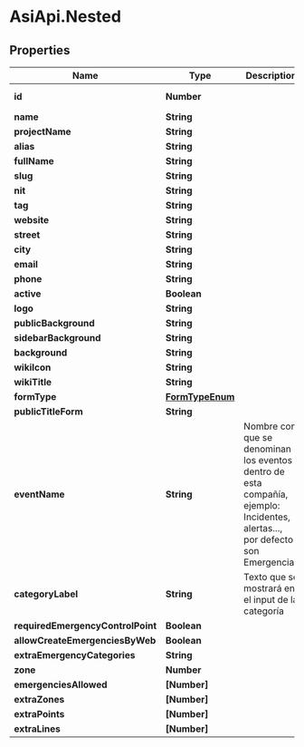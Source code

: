 # AsiApi.Nested

## Properties

Name | Type | Description | Notes
------------ | ------------- | ------------- | -------------
**id** | **Number** |  | [optional] [readonly] 
**name** | **String** |  | 
**projectName** | **String** |  | [optional] 
**alias** | **String** |  | [optional] 
**fullName** | **String** |  | 
**slug** | **String** |  | 
**nit** | **String** |  | 
**tag** | **String** |  | 
**website** | **String** |  | [optional] 
**street** | **String** |  | [optional] 
**city** | **String** |  | [optional] 
**email** | **String** |  | [optional] 
**phone** | **String** |  | [optional] 
**active** | **Boolean** |  | [optional] 
**logo** | **String** |  | [optional] 
**publicBackground** | **String** |  | [optional] 
**sidebarBackground** | **String** |  | [optional] 
**background** | **String** |  | [optional] 
**wikiIcon** | **String** |  | [optional] 
**wikiTitle** | **String** |  | [optional] 
**formType** | [**FormTypeEnum**](FormTypeEnum.md) |  | [optional] 
**publicTitleForm** | **String** |  | [optional] 
**eventName** | **String** | Nombre con que se denominan los eventos dentro de esta compañía,                     ejemplo: Incidentes, alertas..., por defecto son Emergencias | [optional] 
**categoryLabel** | **String** | Texto que se mostrará en el input de la categoría | [optional] 
**requiredEmergencyControlPoint** | **Boolean** |  | [optional] 
**allowCreateEmergenciesByWeb** | **Boolean** |  | [optional] 
**extraEmergencyCategories** | **String** |  | [optional] 
**zone** | **Number** |  | [optional] 
**emergenciesAllowed** | **[Number]** |  | [optional] 
**extraZones** | **[Number]** |  | [optional] 
**extraPoints** | **[Number]** |  | [optional] 
**extraLines** | **[Number]** |  | [optional] 



